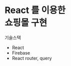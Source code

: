 <!-- Heading 제목 -->
# React 를 이용한 <br> 쇼핑몰 구현

<!-- line ___ 을 통해 밑줄을 그을 수 있다 -->

기술스택 
- React
- Firebase
- React router, query
 

 